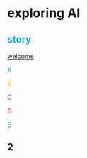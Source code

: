 # exploring AI


## <font color="#00b0f0">story</font>
[welcome](https://world2c.github.io/AI_Exploration/Welcome.html)

<font color="#00b0f0">A</font>

<font color="#ffc000">B</font>

<font color="#646a73">C</font>

<font color="#ff0000">D</font>

<font color="#00b050">E</font>


## 2
